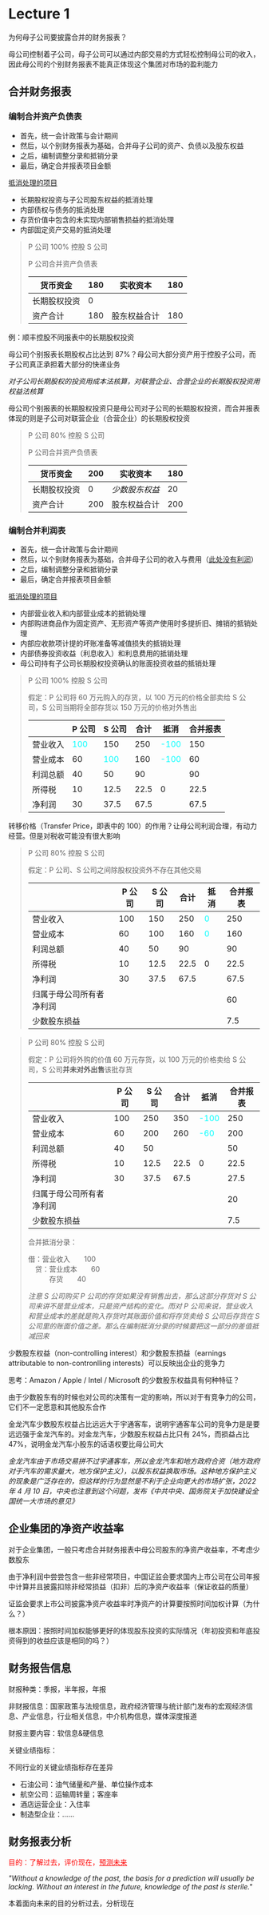 # Lecture 1

为何母子公司要披露合并的财务报表？

母公司控制着子公司，母子公司可以通过内部交易的方式轻松控制母公司的收入，因此母公司的个别财务报表不能真正体现这个集团对市场的盈利能力

## 合并财务报表

### 编制合并资产负债表

- 首先，统一会计政策与会计期间
- 然后，以个别财务报表为基础，合并母子公司的资产、负债以及股东权益
- 之后，编制调整分录和抵销分录
- 最后，确定合并报表项目金额

<u>抵消处理的项目</u>

- 长期股权投资与子公司股东权益的抵消处理
- 内部债权与债务的抵消处理
- 存货价值中包含的未实现内部销售损益的抵消处理
- 内部固定资产交易的抵消处理

> P 公司 100% 控股 S 公司
>
> P 公司合并资产负债表
>
> | 货币资金     | 180  | 实收资本     | 180  |
> | ------------ | ---- | ------------ | ---- |
> | 长期股权投资 | 0    |              |      |
> | 资产合计     | 180  | 股东权益合计 | 180  |

例：顺丰控股不同报表中的长期股权投资

母公司个别报表长期股权占比达到 87%？母公司大部分资产用于控股子公司，而子公司真正承担着大部分的快递业务

*对子公司长期股权的投资用成本法核算，对联营企业、合营企业的长期股权投资用权益法核算*

母公司个别报表的长期股权投资只是母公司对子公司的长期股权投资，而合并报表体现的则是子公司对联营企业（合营企业）的长期股权投资

> P 公司 80% 控股 S 公司
>
> P 公司合并资产负债表
>
> | 货币资金     | 200  | 实收资本       | 180  |
> | ------------ | ---- | -------------- | ---- |
> | 长期股权投资 | 0    | *少数股东权益* | 20   |
> | 资产合计     | 200  | 股东权益合计   | 200  |

### 编制合并利润表

- 首先，统一会计政策与会计期间
- 然后，以个别财务报表为基础，合并母子公司的收入与费用（<u>此处没有利润</u>）
- 之后，编制调整分录和抵销分录
- 最后，确定合并报表项目金额

<u>抵消处理的项目</u>

- 内部营业收入和内部营业成本的抵销处理
- 内部购进商品作为固定资产、无形资产等资产使用时多提折旧、摊销的抵销处理
- 内部应收款项计提的坏账准备等减值损失的抵销处理
- 内部债券投资收益（利息收入）和利息费用的抵销处理
- 母公司持有子公司长期股权投资确认的账面投资收益的抵销处理

>P 公司 100% 控股 S 公司
>
>假定：P 公司将 60 万元购入的存货，以 100 万元的价格全部卖给 S 公司，S 公司当期将全部存货以 150 万元的价格对外售出
>
>|          | P 公司                      | S 公司                      | 合计 | 抵消                         | 合并报表 |
>| -------- | --------------------------- | --------------------------- | ---- | ---------------------------- | -------- |
>| 营业收入 | <font color=cyan>100</font> | 150                         | 250  | <font color=cyan>-100</font> | 150      |
>| 营业成本 | 60                          | <font color=cyan>100</font> | 160  | <font color=cyan>-100</font> | 60       |
>| 利润总额 | 40                          | 50                          | 90   |                              | 90       |
>| 所得税   | 10                          | 12.5                        | 22.5 | 0                            | 22.5     |
>| 净利润   | 30                          | 37.5                        | 67.5 |                              | 67.5     |

转移价格（Transfer Price，即表中的 100）的作用？让母公司利润合理，有动力经营。但是对税收可能没有很大影响

>P 公司 80% 控股 S 公司
>
>假定：P 公司、S 公司之间除股权投资外不存在其他交易
>
>|                          | P 公司 | S 公司 | 合计 | 抵消                      | 合并报表 |
>| ------------------------ | ------ | ------ | ---- | ------------------------- | -------- |
>| 营业收入                 | 100    | 150    | 250  | <font color=cyan>0</font> | 250      |
>| 营业成本                 | 60     | 100    | 160  | <font color=cyan>0</font> | 160      |
>| 利润总额                 | 40     | 50     | 90   |                           | 90       |
>| 所得税                   | 10     | 12.5   | 22.5 | 0                         | 22.5     |
>| 净利润                   | 30     | 37.5   | 67.5 |                           | 67.5     |
>| 归属于母公司所有者净利润 |        |        |      |                           | 60       |
>| 少数股东损益             |        |        |      |                           | 7.5      |

>P 公司 80% 控股 S 公司
>
>假定：P 公司将外购的价值 60 万元存货，以 100 万元的价格卖给 S 公司，S 公司**并未对外出售**该批存货
>
>|                          | P 公司 | S 公司 | 合计 | 抵消                         | 合并报表 |
>| ------------------------ | ------ | ------ | ---- | ---------------------------- | -------- |
>| 营业收入                 | 100    | 250    | 350  | <font color=cyan>-100</font> | 250      |
>| 营业成本                 | 60     | 200    | 260  | <font color=cyan>-60</font>  | 200      |
>| 利润总额                 | 40     | 50     |      |                              | 50       |
>| 所得税                   | 10     | 12.5   | 22.5 | 0                            | 22.5     |
>| 净利润                   | 30     | 37.5   | 67.5 |                              | 27.5     |
>| 归属于母公司所有者净利润 |        |        |      |                              | 20       |
>| 少数股东损益             |        |        |      |                              | 7.5      |
>
>合并抵消分录：
>
>借：营业收入&emsp;&emsp;100<br>&emsp;贷：营业成本&emsp;&emsp;60<br>&emsp;&emsp;&emsp;存货&emsp;&emsp;40
>
>*注意 S 公司购买 P 公司的存货如果没有销售出去，那么这部分存货对 S 公司来讲不是营业成本，只是资产结构的变化。而对 P 公司来说，营业收入和营业成本的差就是购入存货时其账面价值和将存货卖给 S 公司后存货在 S 公司里的账面价值之差。那么在编制抵消分录的时候要把这一部分的差值抵减回来*

少数股东权益（non-controlling interest）和少数股东损益（earnings attributable to non-contronlling interests）可以反映出企业的竞争力

思考：Amazon / Apple / Intel / Microsoft 的少数股东权益具有何种特征？

由于少数股东有的时候也对公司的决策有一定的影响，所以对于有竞争力的公司，它们不一定愿意和其他股东合作

金龙汽车少数股东权益占比远远大于宇通客车，说明宇通客车公司的竞争力是是要远远强于金龙汽车的。对金龙汽车，少数股东权益占比只有 24%，而损益占比 47%，说明金龙汽车小股东的话语权要比母公司大

*金龙汽车由于市场交易拼不过宇通客车，所以金龙汽车和地方政府合资（地方政府对于汽车的需求量大，地方保护主义），以股东权益换取市场。这种地方保护主义的现象是广泛存在的，但这样的行为显然是不利于企业向更大的市场扩张，2022 年 4 月 10 日，中央也注意到这个问题，发布《中共中央、国务院关于加快建设全国统一大市场的意见》*

## 企业集团的净资产收益率

对于企业集团，一般只考虑合并财务报表中母公司股东的净资产收益率，不考虑少数股东

由于净利润中尝尝包含一些非经常项目，中国证监会要求国内上市公司在公司年报中计算并且披露扣除非经常损益（扣非）后的净资产收益率（保证收益的质量）

证监会要求上市公司披露净资产收益率时净资产的计算要按照时间加权计算（为什么？）

根本原因：按照时间加权能够更好的体现股东投资的实际情况（年初投资和年底投资得到的收益应该是相同的吗？）

## 财务报告信息

财报种类：季报，半年报，年报

非财报信息：国家政策与法规信息，政府经济管理与统计部门发布的宏观经济信息、产业信息，行业相关信息，中介机构信息，媒体深度报道

财报主要内容：软信息&硬信息

关键业绩指标：

不同行业的关键业绩指标存在差异

- 石油公司：油气储量和产量、单位操作成本
- 航空公司：运输周转量；客座率
- 酒店运营企业：入住率
- 制造型企业：……

## 财务报表分析

<font color=red>目的：了解过去，评价现在，<u>预测未来</u></font>

*"Without a knowledge of the past, the basis for a prediction will usually be lacking. Without an interest in the future, knowledge of the past is sterile."*

本着面向未来的目的分析过去，分析现在
